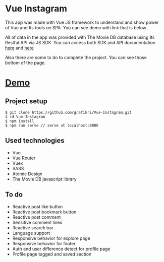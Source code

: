 # Vue Instagram

This app was made with Vue JS framework to understand and show power of Vue and Its tools on SPA. You can see demo with link that is below.

All of data in the app was provided with The Movie DB database using Its Restful API via JS SDK. You can access both SDK and API documentation [here](https://github.com/cavestri/themoviedb-javascript-library) and [here](https://www.themoviedb.org/documentation/api)

Also there are some to do to complete the project. You can see those bottom of the page.

# [Demo](https://grafikri.github.io/Vue-Instagram/#/)

## Project setup

```
$ git clone https://github.com/grafikri/Vue-Instagram.git
$ cd Vue-Instagram
$ npm install
$ npm run serve // serve at localhost:8080
```

## Used technologies

- Vue
- Vue Router
- Vuex
- SASS
- Atomic Design
- The Movie DB javascript library

## To do

- Reactive post like button
- Reactive post bookmark button
- Reactive post comment
- Sensitive comment lines
- Reactive search bar
- Language support
- Responsive behavior for explore page
- Responsive behavior for footer
- Auth and user difference detect for profile page
- Profile page tagged and saved section
